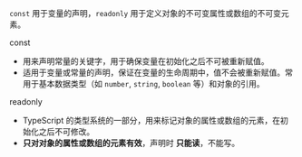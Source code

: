 `const` 用于变量的声明，`readonly` 用于定义对象的不可变属性或数组的不可变元素。



const

- 用来声明常量的关键字，用于确保变量在初始化之后不可被重新赋值。
- 适用于变量或常量的声明，保证在变量的生命周期中，值不会被重新赋值。常用于基本数据类型（如 `number`, `string`, `boolean` 等）和对象的引用。

readonly

- TypeScript 的类型系统的一部分，用来标记对象的属性或数组的元素，在初始化之后不可修改。
- **只对对象的属性或数组的元素有效**，声明时 **只能读**，不能写。